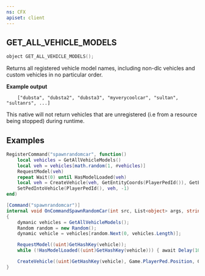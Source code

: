 ```yaml
---
ns: CFX
apiset: client
---
```

## GET_ALL_VEHICLE_MODELS

```c
object GET_ALL_VEHICLE_MODELS();
```

Returns all registered vehicle model names, including non-dlc vehicles and custom vehicles in no particular order.

**Example output**

```
	["dubsta", "dubsta2", "dubsta3", "myverycoolcar", "sultan", "sultanrs", ...]
```

This native will not return vehicles that are unregistered (i.e from a resource being stopped) during runtime.

## Examples

```lua
RegisterCommand("spawnrandomcar", function()
	local vehicles = GetAllVehicleModels()
	local veh = vehicles[math.random(1, #vehicles)]
	RequestModel(veh)
	repeat Wait(0) until HasModelLoaded(veh)
	local veh = CreateVehicle(veh, GetEntityCoords(PlayerPedId()), GetEntityHeading(PlayerPedId()), true, false)
	SetPedIntoVehicle(PlayerPedId(), veh, -1)
end)
```

```cs
[Command("spawnrandomcar")]
internal void OnCommandSpawnRandomCar(int src, List<object> args, string raw) 
{
	dymanic vehicles = GetAllVehicleModels();
	Random random = new Random();
	dynamic vehicle = vehicles[random.Next(0, vehicles.Length)];

	RequestModel((uint)GetHashKey(vehicle));
	while (!HasModelLoaded((uint)GetHashKey(vehicle))) { await Delay(100); }

	CreateVehicle((uint)GetHashKey(vehicle), Game.PlayerPed.Position, Game.PlayerPed.Heading, true, false)
}
```

